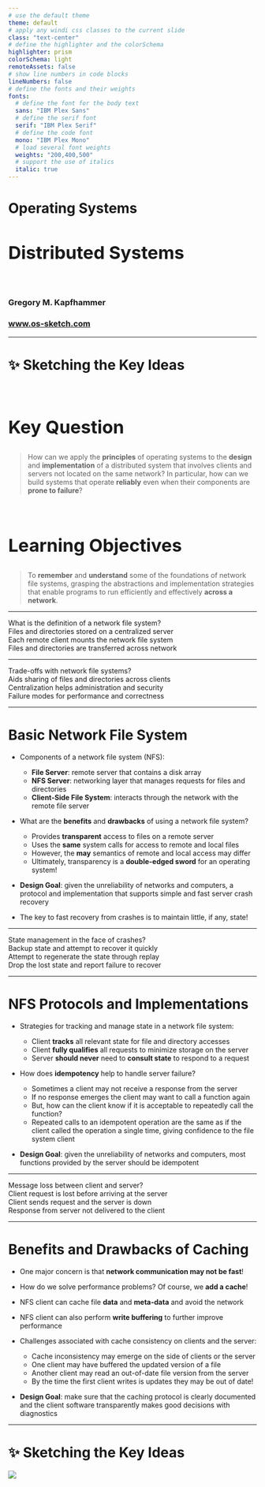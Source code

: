 ```yaml
---
# use the default theme
theme: default
# apply any windi css classes to the current slide
class: "text-center"
# define the highlighter and the colorSchema
highlighter: prism
colorSchema: light
remoteAssets: false
# show line numbers in code blocks
lineNumbers: false
# define the fonts and their weights
fonts:
  # define the font for the body text
  sans: "IBM Plex Sans"
  # define the serif font
  serif: "IBM Plex Serif"
  # define the code font
  mono: "IBM Plex Mono"
  # load several font weights
  weights: "200,400,500"
  # support the use of italics
  italic: true
---
```


[//]: # "Slide Start {{{"

# Operating Systems

## Distributed Systems

<div class="container my-5">
  &nbsp;
</div>

### Gregory M. Kapfhammer

### www.os-sketch.com

[//]: # "Slide End }}}"

---

[//]: # "Slide Start {{{"

# ✨ Sketching the Key Ideas

<style>
  h1 {
    @apply mb-0 -mt-1;
  }
  h2 {
    font-size: 36px;
    @apply text-red-600 mb-4;
  }
</style>

<br>

<div v-click>

## Key Question

> How can we apply the **principles** of operating systems to the **design** and
> **implementation** of a distributed system that involves clients and servers not
> located on the same network? In particular, how can we build systems that
> operate **reliably** even when their components are **prone to failure**?

</div>

<br>

<div v-click>

## Learning Objectives

> To **remember** and **understand** some of the foundations of network file
> systems, grasping the abstractions and implementation strategies that enable
> programs to run efficiently and effectively **across a network**.

</div>

[//]: # "Slide End }}}"

---

[//]: # "Slide Start {{{"

<div class="flex row">

<div class="text-7xl text-red-600 font-bold mt-5 ml-4 mb-4">
What is the definition of a network file system?
</div>

</div>

<div v-click>

<div class="flex row">

<mdi-tooltip-check class="text-6xl ml-8 mt-6 text-blue-600" />

<div class="text-3xl font-bold mt-10 ml-4">
Files and directories stored on a centralized server
</div>

</div>

</div>

<div v-click>

<div class="flex row">

<mdi-tooltip-check class="text-6xl ml-8 mt-6 text-blue-600" />

<div class="text-3xl font-bold mt-10 ml-4">
Each remote client mounts the network file system
</div>

</div>

</div>

<div v-click>

<div class="flex row">

<mdi-tooltip-check class="text-6xl ml-8 mt-6 text-blue-600" />

<div class="text-3xl font-bold mt-10 ml-4">
Files and directories are transferred across network
</div>

</div>

</div>

[//]: # "Slide End }}}"

---

[//]: # "Slide Start {{{"

<div class="flex row">

<div class="text-7xl text-red-600 font-bold mt-5 ml-4 mb-4">
Trade-offs with network file systems?
</div>

</div>

<div v-click>

<div class="flex row">

<uim-rocket class="text-6xl ml-8 mt-6 text-blue-600" />

<div class="text-3xl font-bold mt-10 ml-4">
Aids sharing of files and directories across clients
</div>

</div>

</div>

<div v-click>

<div class="flex row">

<uim-rocket class="text-6xl ml-8 mt-6 text-blue-600" />

<div class="text-3xl font-bold mt-10 ml-4">
Centralization helps administration and security
</div>

</div>

</div>

<div v-click>

<div class="flex row">

<uim-rocket class="text-6xl ml-8 mt-6 text-blue-600" />

<div class="text-3xl font-bold mt-10 ml-4">
Failure modes for performance and correctness
</div>

</div>

</div>

[//]: # "Slide End }}}"

---

[//]: # "Slide Start {{{"

# Basic Network File System

<v-clicks>

- Components of a network file system (NFS):

  - **File Server**: remote server that contains a disk array
  - **NFS Server**: networking layer that manages requests for files and directories
  - **Client-Side File System**: interacts through the network with the remote
    file server

- What are the **benefits** and **drawbacks** of using a network file system?

  - Provides **transparent** access to files on a remote server
  - Uses the **same** system calls for access to remote and local files
  - However, the **may** semantics of remote and local access may differ
  - Ultimately, transparency is a **double-edged sword** for an operating system!

- **Design Goal**: given the unreliability of networks and
  computers, a protocol and implementation that supports simple and fast server
  crash recovery

- The key to fast recovery from crashes is to maintain little, if any, state!

</v-clicks>

[//]: # "Slide End }}}"

---

[//]: # "Slide Start {{{"

<div class="flex row">

<div class="text-7xl text-red-600 font-bold mt-5 ml-4 mb-4">
State management in the face of crashes?
</div>

</div>

<div v-click>

<div class="flex row">

<uim-cube class="text-6xl ml-8 mt-6 text-blue-600" />

<div class="text-3xl font-bold mt-10 ml-4">
Backup state and attempt to recover it quickly
</div>

</div>

</div>

<div v-click>

<div class="flex row">

<uim-cube class="text-6xl ml-8 mt-6 text-blue-600" />

<div class="text-3xl font-bold mt-10 ml-4">
Attempt to regenerate the state through replay
</div>

</div>

</div>

<div v-click>

<div class="flex row">

<uim-cube class="text-6xl ml-8 mt-6 text-blue-600" />

<div class="text-3xl font-bold mt-10 ml-4">
Drop the lost state and report failure to recover
</div>

</div>

</div>

[//]: # "Slide End }}}"

---

[//]: # "Slide Start {{{"

# NFS Protocols and Implementations

<v-clicks>

- Strategies for tracking and manage state in a network file system:

  - Client **tracks** all relevant state for file and directory accesses
  - Client **fully qualifies** all requests to minimize storage on the server
  - Server **should never** need to **consult state** to respond to a request

- How does **idempotency** help to handle server failure?

  - Sometimes a client may not receive a response from the server
  - If no response emerges the client may want to call a function again
  - But, how can the client know if it is acceptable to repeatedly call the function?
  - Repeated calls to an idempotent operation are the same as if the client
    called the operation a single time, giving confidence to the file system
    client

- **Design Goal**: given the unreliability of networks and
  computers, most functions provided by the server should be idempotent

</v-clicks>

[//]: # "Slide End }}}"

---

[//]: # "Slide Start {{{"

<div class="flex row">

<div class="text-7xl text-red-600 font-bold mt-5 ml-4 mb-4">
Message loss between client and server?
</div>

</div>

<div v-click>

<div class="flex row">

<uim-exclamation-octagon class="text-6xl ml-8 mt-6 text-blue-600" />

<div class="text-3xl font-bold mt-10 ml-4">
Client request is lost before arriving at the server
</div>

</div>

</div>

<div v-click>

<div class="flex row">

<uim-exclamation-octagon class="text-6xl ml-8 mt-6 text-blue-600" />

<div class="text-3xl font-bold mt-10 ml-4">
Client sends request and the server is down
</div>

</div>

</div>

<div v-click>

<div class="flex row">

<uim-exclamation-octagon class="text-6xl ml-8 mt-6 text-blue-600" />

<div class="text-3xl font-bold mt-10 ml-4">
Response from server not delivered to the client
</div>

</div>

</div>

[//]: # "Slide End }}}"

---

[//]: # "Slide Start {{{"

# Benefits and Drawbacks of Caching

<v-clicks>

- One major concern is that **network communication may not be fast**!

- How do we solve performance problems? Of course, we **add a cache**!

- NFS client can cache file **data** and **meta-data** and avoid the network

- NFS client can also perform **write buffering** to further improve performance

- Challenges associated with cache consistency on clients and the server:

  - Cache inconsistency may emerge on the side of clients or the server
  - One client may have buffered the updated version of a file
  - Another client may read an out-of-date file version from the server
  - By the time the first client writes is updates they may be out of date!

- **Design Goal**: make sure that the caching protocol is clearly documented and
  the client software transparently makes good decisions with diagnostics

</v-clicks>

[//]: # "Slide End }}}"

---

[//]: # "Slide Start {{{"

# ✨ Sketching the Key Ideas

<img src="/os-sketch-nfs-introduction.svg" class="ml-1 mt-8 h-100" />

[//]: # "Slide End }}}"
